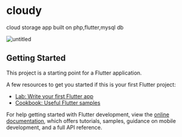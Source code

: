 # cloudy

cloud storage app built on php,flutter,mysql db



![untitled](https://github.com/omar-alsayed/flutter_cloud_storage/assets/150298434/37e9e485-d507-4d99-8db7-f40c5085ec8=250x250)

## Getting Started

This project is a starting point for a Flutter application.

A few resources to get you started if this is your first Flutter project:

- [Lab: Write your first Flutter app](https://docs.flutter.dev/get-started/codelab)
- [Cookbook: Useful Flutter samples](https://docs.flutter.dev/cookbook)

For help getting started with Flutter development, view the
[online documentation](https://docs.flutter.dev/), which offers tutorials,
samples, guidance on mobile development, and a full API reference.
